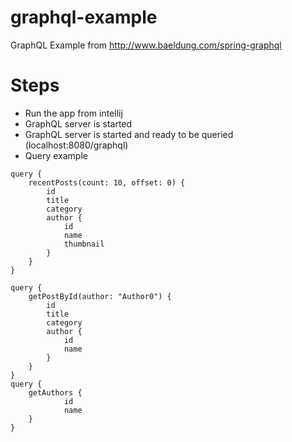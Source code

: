 # graphql-example
GraphQL Example from http://www.baeldung.com/spring-graphql

# Steps
* Run the app from intellij
* GraphQL server is started
* GraphQL server is started and ready to be queried (localhost:8080/graphql)
* Query example 
``` 
query {
    recentPosts(count: 10, offset: 0) {
        id
        title
        category
        author {
            id
            name
            thumbnail
        }
    }
}

query {
    getPostById(author: "Author0") {
        id
        title
        category
        author {
            id
            name
        }
    }
}
query {
    getAuthors {
            id
            name
    }
}
```

